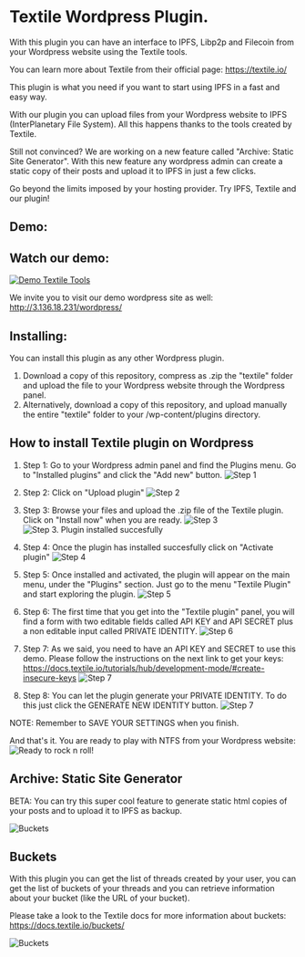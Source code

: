 # Textile Wordpress Plugin.
With this plugin you can have an interface to IPFS, Libp2p and Filecoin from your Wordpress website using the Textile tools.

You can learn more about Textile from their official page: https://textile.io/

This plugin is what you need if you want to start using IPFS in a fast and easy way. 

With our plugin you can upload files from your Wordpress website to IPFS (InterPlanetary File System). All this happens thanks to the tools created by Textile.

Still not convinced? We are working on a new feature called "Archive: Static Site Generator". With this new feature any wordpress admin can create a static copy of their posts and upload it to IPFS in just a few clicks.

Go beyond the limits imposed by your hosting provider. Try IPFS, Textile and our plugin!


## Demo:


## Watch our demo:
[![Demo Textile Tools](https://hub.textile.io/thread/bafkqsos3vujuueemep3bpwdjffsdhq7smetc262gbyv2hiaw6ltqvyq/buckets/bafzbeibrmqghpohqilxu3o6wi6mkqlyvapysdoqhmqlguqebbehoxukjyu/textileToolsVid.gif)](https://hub.textile.io/thread/bafkqsos3vujuueemep3bpwdjffsdhq7smetc262gbyv2hiaw6ltqvyq/buckets/bafzbeibrmqghpohqilxu3o6wi6mkqlyvapysdoqhmqlguqebbehoxukjyu/textile-tools-demo.html)

We invite you to visit our demo wordpress site as well: http://3.136.18.231/wordpress/

## Installing:
You can install this plugin as any other Wordpress plugin. 
1. Download a copy of this repository, compress as .zip the "textile" folder and upload the file to your Wordpress website through the Wordpress panel.
2. Alternatively, download a copy of this repository, and upload manually the entire "textile" folder to your /wp-content/plugins directory.

## How to install Textile plugin on Wordpress
1. Step 1: Go to your Wordpress admin panel and find the Plugins menu. Go to "Installed plugins" and click the "Add new" button.
![Step 1](http://3.136.18.231/demoTextile/textileplugin_step2.png)

2. Step 2: Click on "Upload plugin"
![Step 2](http://3.136.18.231/demoTextile/textileplugin_step3.png)

3. Step 3: Browse your files and upload the .zip file of the Textile plugin. Click on "Install now" when you are ready.
![Step 3](http://3.136.18.231/demoTextile/textileplugin_step4.png)
![Step 3. Plugin installed succesfully](http://3.136.18.231/demoTextile/textileplugin_step5.png)

4. Step 4: Once the plugin has installed succesfully click on "Activate plugin"
![Step 4](http://3.136.18.231/demoTextile/textileplugin_step6.png)

5. Step 5: Once installed and activated, the plugin will appear on the main menu, under the "Plugins" section. Just go to the menu "Textile Plugin" and start exploring the plugin.
![Step 5](http://3.136.18.231/demoTextile/textileplugin_step7.png)

6. Step 6: The first time that you get into the "Textile plugin" panel, you will find a form with two editable fields called API KEY and API SECRET plus a non editable input called PRIVATE IDENTITY. 
![Step 6](http://3.136.18.231/demoTextile/textileCool1.png)

7. Step 7: As we said, you need to have an API KEY and SECRET to use this demo. Please follow the instructions on the next link to get your keys: https://docs.textile.io/tutorials/hub/development-mode/#create-insecure-keys
![Step 7](http://3.136.18.231/demoTextile/textileplugin_step9.png)

8. Step 8: You can let the plugin generate your PRIVATE IDENTITY. To do this just click the GENERATE NEW IDENTITY button.
![Step 7](http://3.136.18.231/demoTextile/newIdentity.png)

NOTE: Remember to SAVE YOUR SETTINGS when you finish.

And that's it. You are ready to play with NTFS from your Wordpress website:
![Ready to rock n roll!](http://3.136.18.231/demoTextile/textilePluginCapture1.png)

## Archive: Static Site Generator

BETA: You can try this super cool feature to generate static html copies of your posts and to upload it to IPFS as backup.

![Buckets](http://3.136.18.231/demoTextile/textile_archiveDemo.png)

## Buckets 

With this plugin you can get the list of threads created by your user, you can get the list of buckets of your threads and you can retrieve information about your bucket (like the URL of your bucket).

Please take a look to the Textile docs for more information about buckets: https://docs.textile.io/buckets/

![Buckets](http://3.136.18.231/demoTextile/textileCoolBuckets.png)



